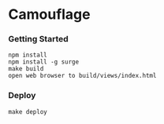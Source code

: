 # Camouflage

### Getting Started

```
npm install
npm install -g surge
make build
open web browser to build/views/index.html
```

### Deploy

```
make deploy
```
